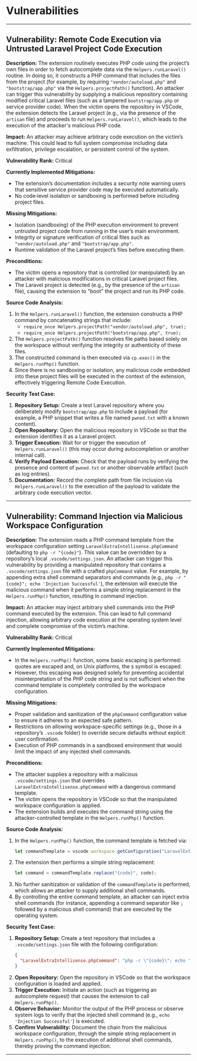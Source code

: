 # Vulnerabilities

---

## Vulnerability: Remote Code Execution via Untrusted Laravel Project Code Execution

**Description:**
The extension routinely executes PHP code using the project’s own files in order to fetch autocomplete data via the `Helpers.runLaravel()` routine. In doing so, it constructs a PHP command that includes the files from the project (for example, by requiring `"vendor/autoload.php"` and `"bootstrap/app.php"` via the `Helpers.projectPath()` function). An attacker can trigger this vulnerability by supplying a malicious repository containing modified critical Laravel files (such as a tampered `bootstrap/app.php` or service provider code). When the victim opens the repository in VSCode, the extension detects the Laravel project (e.g., via the presence of the `artisan` file) and proceeds to run `Helpers.runLaravel()`, which leads to the execution of the attacker's malicious PHP code.

**Impact:**
An attacker may achieve arbitrary code execution on the victim’s machine. This could lead to full system compromise including data exfiltration, privilege escalation, or persistent control of the system.

**Vulnerability Rank:**
Critical

**Currently Implemented Mitigations:**
- The extension’s documentation includes a security note warning users that sensitive service provider code may be executed automatically.
- No code‑level isolation or sandboxing is performed before including project files.

**Missing Mitigations:**
- Isolation (sandboxing) of the PHP execution environment to prevent untrusted project code from running in the user’s main environment.
- Integrity or signature verification of critical files such as `"vendor/autoload.php"` and `"bootstrap/app.php"`.
- Runtime validation of the Laravel project’s files before executing them.

**Preconditions:**
- The victim opens a repository that is controlled (or manipulated) by an attacker with malicious modifications in critical Laravel project files.
- The Laravel project is detected (e.g., by the presence of the `artisan` file), causing the extension to "boot" the project and run its PHP code.

**Source Code Analysis:**
1. In the `Helpers.runLaravel()` function, the extension constructs a PHP command by concatenating strings that include:
   - `require_once Helpers.projectPath("vendor/autoload.php", true);`
   - `require_once Helpers.projectPath("bootstrap/app.php", true);`
2. The `Helpers.projectPath()` function resolves file paths based solely on the workspace without verifying the integrity or authenticity of these files.
3. The constructed command is then executed via `cp.exec()` in the `Helpers.runPhp()` function.
4. Since there is no sandboxing or isolation, any malicious code embedded into these project files will be executed in the context of the extension, effectively triggering Remote Code Execution.

**Security Test Case:**
1. **Repository Setup:** Create a test Laravel repository where you deliberately modify `bootstrap/app.php` to include a payload (for example, a PHP snippet that writes a file named `pwned.txt` with a known content).
2. **Open Repository:** Open the malicious repository in VSCode so that the extension identifies it as a Laravel project.
3. **Trigger Execution:** Wait for or trigger the execution of `Helpers.runLaravel()` (this may occur during autocompletion or another internal call).
4. **Verify Payload Execution:** Check that the payload runs by verifying the presence and content of `pwned.txt` or another observable artifact (such as log entries).
5. **Documentation:** Record the complete path from file inclusion via `Helpers.runLaravel()` to the execution of the payload to validate the arbitrary code execution vector.

---

## Vulnerability: Command Injection via Malicious Workspace Configuration

**Description:**
The extension reads a PHP command template from the workspace configuration setting `LaravelExtraIntellisense.phpCommand` (defaulting to `php -r "{code}"`). This value can be overridden by a repository’s local `.vscode/settings.json`. An attacker can trigger this vulnerability by providing a manipulated repository that contains a `.vscode/settings.json` file with a crafted `phpCommand` value. For example, by appending extra shell command separators and commands (e.g., `php -r "{code}"; echo 'Injection Successful'`), the extension will execute the malicious command when it performs a simple string replacement in the `Helpers.runPhp()` function, resulting in command injection.

**Impact:**
An attacker may inject arbitrary shell commands into the PHP command executed by the extension. This can lead to full command injection, allowing arbitrary code execution at the operating system level and complete compromise of the victim’s machine.

**Vulnerability Rank:**
Critical

**Currently Implemented Mitigations:**
- In the `Helpers.runPhp()` function, some basic escaping is performed: quotes are escaped and, on Unix platforms, the `$` symbol is escaped.
- However, this escaping was designed solely for preventing accidental misinterpretation of the PHP code string and is not sufficient when the command template is completely controlled by the workspace configuration.

**Missing Mitigations:**
- Proper validation and sanitization of the `phpCommand` configuration value to ensure it adheres to an expected safe pattern.
- Restrictions on allowing workspace-specific settings (e.g., those in a repository’s `.vscode` folder) to override secure defaults without explicit user confirmation.
- Execution of PHP commands in a sandboxed environment that would limit the impact of any injected shell commands.

**Preconditions:**
- The attacker supplies a repository with a malicious `.vscode/settings.json` that overrides `LaravelExtraIntellisense.phpCommand` with a dangerous command template.
- The victim opens the repository in VSCode so that the manipulated workspace configuration is applied.
- The extension builds and executes the command string using the attacker-controlled template in the `Helpers.runPhp()` function.

**Source Code Analysis:**
1. In the `Helpers.runPhp()` function, the command template is fetched via:
   ```js
   let commandTemplate = vscode.workspace.getConfiguration("LaravelExtraIntellisense").get<string>('phpCommand') ?? "php -r \"{code}\"";
   ```
2. The extension then performs a simple string replacement:
   ```js
   let command = commandTemplate.replace("{code}", code);
   ```
3. No further sanitization or validation of the `commandTemplate` is performed, which allows an attacker to supply additional shell commands.
4. By controlling the entire command template, an attacker can inject extra shell commands (for instance, appending a command separator like `;` followed by a malicious shell command) that are executed by the operating system.

**Security Test Case:**
1. **Repository Setup:** Create a test repository that includes a `.vscode/settings.json` file with the following configuration:
   ```json
   {
     "LaravelExtraIntellisense.phpCommand": "php -r \"{code}\"; echo 'Injection Successful'"
   }
   ```
2. **Open Repository:** Open the repository in VSCode so that the workspace configuration is loaded and applied.
3. **Trigger Execution:** Initiate an action (such as triggering an autocomplete request) that causes the extension to call `Helpers.runPhp()`.
4. **Observe Behavior:** Monitor the output of the PHP process or observe system logs to verify that the injected shell command (e.g., `echo 'Injection Successful'`) is executed.
5. **Confirm Vulnerability:** Document the chain from the malicious workspace configuration, through the simple string replacement in `Helpers.runPhp()`, to the execution of additional shell commands, thereby proving the command injection.

---
